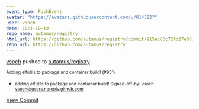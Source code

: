 ```yaml
---
event_type: PushEvent
avatar: "https://avatars.githubusercontent.com/u/814322?"
user: vsoch
date: 2021-10-19
repo_name: autamus/registry
html_url: https://github.com/autamus/registry/commit/915ac86c72fd27e0834b7dc6053f02f41f62e40f
repo_url: https://github.com/autamus/registry
---
```


<a href='https://github.com/vsoch' target='_blank'>vsoch</a> pushed to <a href='https://github.com/autamus/registry' target='_blank'>autamus/registry</a>

<small>Adding elfutils to package and container build! (#951)

* adding elfutils to package and container build!
Signed-off-by: vsoch <vsoch@users.noreply.github.com></small>

<a href='https://github.com/autamus/registry/commit/915ac86c72fd27e0834b7dc6053f02f41f62e40f' target='_blank'>View Commit</a>